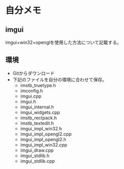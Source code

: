 # 自分メモ
## imgui
imgui+win32+openglを使用した方法について記載する。

## 環境
* Gitからダウンロード
* 下記のファイルを自分の環境に合わせて保存。
    * imstb_truetype.h
    * imconfig.h
    * imgui.cpp
    * imgui.h
    * imgui_internal.h
    * imgui_widgets.cpp
    * imstb_rectpack.h
    * imstb_textedit.h
    * imgui_impl_win32.h
    * imgui_impl_opengl2.cpp
    * imgui_impl_opengl2.h
    * imgui_impl_win32.cpp
    * imgui_draw.cpp
    * imgui_stdlib.h
    * imgui_stdlib.cpp